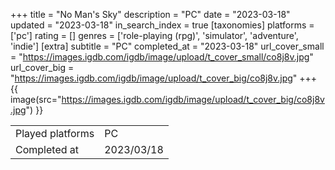 +++
title = "No Man's Sky"
description = "PC"
date = "2023-03-18"
updated = "2023-03-18"
in_search_index = true
[taxonomies]
platforms = ['pc']
rating = []
genres = ['role-playing (rpg)', 'simulator', 'adventure', 'indie']
[extra]
subtitle = "PC"
completed_at = "2023-03-18"
url_cover_small = "https://images.igdb.com/igdb/image/upload/t_cover_small/co8j8v.jpg"
url_cover_big = "https://images.igdb.com/igdb/image/upload/t_cover_big/co8j8v.jpg"
+++
{{ image(src="https://images.igdb.com/igdb/image/upload/t_cover_big/co8j8v.jpg") }}

|              |            |
| ------------ | ---------- |
| Played platforms    | PC |
| Completed at | 2023/03/18 |

